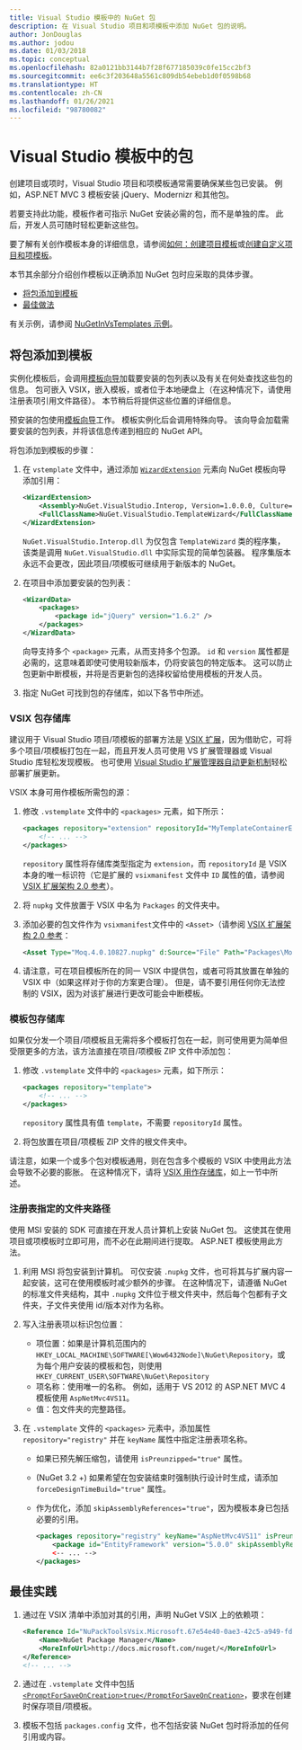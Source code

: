 ```yaml
---
title: Visual Studio 模板中的 NuGet 包
description: 在 Visual Studio 项目和项模板中添加 NuGet 包的说明。
author: JonDouglas
ms.author: jodou
ms.date: 01/03/2018
ms.topic: conceptual
ms.openlocfilehash: 82a0121bb3144b7f28f677185039c0fe15cc2bf3
ms.sourcegitcommit: ee6c3f203648a5561c809db54ebeb1d0f0598b68
ms.translationtype: HT
ms.contentlocale: zh-CN
ms.lasthandoff: 01/26/2021
ms.locfileid: "98780082"
---
```

# <a name="packages-in-visual-studio-templates"></a>Visual Studio 模板中的包

创建项目或项时，Visual Studio 项目和项模板通常需要确保某些包已安装。 例如，ASP.NET MVC 3 模板安装 jQuery、Modernizr 和其他包。

若要支持此功能，模板作者可指示 NuGet 安装必需的包，而不是单独的库。 此后，开发人员可随时轻松更新这些包。

要了解有关创作模板本身的详细信息，请参阅[如何：创建项目模板](/visualstudio/ide/how-to-create-project-templates)或[创建自定义项目和项模板](/visualstudio/extensibility/creating-custom-project-and-item-templates)。

本节其余部分介绍创作模板以正确添加 NuGet 包时应采取的具体步骤。

- [将包添加到模板](#adding-packages-to-a-template)
- [最佳做法](#best-practices)

有关示例，请参阅 [NuGetInVsTemplates 示例](https://bitbucket.org/marcind/nugetinvstemplates)。

## <a name="adding-packages-to-a-template"></a>将包添加到模板

实例化模板后，会调用[模板向导](/visualstudio/extensibility/how-to-use-wizards-with-project-templates)加载要安装的包列表以及有关在何处查找这些包的信息。 包可嵌入 VSIX，嵌入模板，或者位于本地硬盘上（在这种情况下，请使用注册表项引用文件路径）。 本节稍后将提供这些位置的详细信息。

预安装的包使用[模板向导](/visualstudio/extensibility/how-to-use-wizards-with-project-templates)工作。 模板实例化后会调用特殊向导。 该向导会加载需要安装的包列表，并将该信息传递到相应的 NuGet API。

将包添加到模板的步骤：

1. 在 `vstemplate` 文件中，通过添加 [`WizardExtension`](/visualstudio/extensibility/wizardextension-element-visual-studio-templates) 元素向 NuGet 模板向导添加引用：

    ```xml
    <WizardExtension>
        <Assembly>NuGet.VisualStudio.Interop, Version=1.0.0.0, Culture=neutral, PublicKeyToken=b03f5f7f11d50a3a</Assembly>
        <FullClassName>NuGet.VisualStudio.TemplateWizard</FullClassName>
    </WizardExtension>
    ```

    `NuGet.VisualStudio.Interop.dll` 为仅包含 `TemplateWizard` 类的程序集，该类是调用 `NuGet.VisualStudio.dll` 中实际实现的简单包装器。 程序集版本永远不会更改，因此项目/项模板可继续用于新版本的 NuGet。

1. 在项目中添加要安装的包列表：

    ```xml
    <WizardData>
        <packages>
            <package id="jQuery" version="1.6.2" />
        </packages>
    </WizardData>
    ```

    向导支持多个 `<package>` 元素，从而支持多个包源。 `id` 和 `version` 属性都是必需的，这意味着即使可使用较新版本，仍将安装包的特定版本。 这可以防止包更新中断模板，并将是否更新包的选择权留给使用模板的开发人员。

1. 指定 NuGet 可找到包的存储库，如以下各节中所述。

### <a name="vsix-package-repository"></a>VSIX 包存储库

建议用于 Visual Studio 项目/项模板的部署方法是 [VSIX 扩展](/visualstudio/extensibility/shipping-visual-studio-extensions)，因为借助它，可将多个项目/项模板打包在一起，而且开发人员可使用 VS 扩展管理器或 Visual Studio 库轻松发现模板。 也可使用 [Visual Studio 扩展管理器自动更新机制](/visualstudio/extensibility/how-to-update-a-visual-studio-extension)轻松部署扩展更新。

VSIX 本身可用作模板所需包的源：

1. 修改 `.vstemplate` 文件中的 `<packages>` 元素，如下所示：

    ```xml
    <packages repository="extension" repositoryId="MyTemplateContainerExtensionId">
        <!-- ... -->
    </packages>
    ```

    `repository` 属性将存储库类型指定为 `extension`，而 `repositoryId` 是 VSIX 本身的唯一标识符（它是扩展的 `vsixmanifest` 文件中 `ID` 属性的值，请参阅 [VSIX 扩展架构 2.0 参考](/visualstudio/extensibility/vsix-extension-schema-2-0-reference)）。

1. 将 `nupkg` 文件放置于 VSIX 中名为 `Packages` 的文件夹中。

1. 添加必要的包文件作为 `vsixmanifest`文件中的 `<Asset>`（请参阅 [VSIX 扩展架构 2.0 参考](/visualstudio/extensibility/vsix-extension-schema-2-0-reference)：

    ```xml
    <Asset Type="Moq.4.0.10827.nupkg" d:Source="File" Path="Packages\Moq.4.0.10827.nupkg" d:VsixSubPath="Packages" />
    ```

1. 请注意，可在项目模板所在的同一 VSIX 中提供包，或者可将其放置在单独的 VSIX 中（如果这样对于你的方案更合理）。 但是，请不要引用任何你无法控制的 VSIX，因为对该扩展进行更改可能会中断模板。

### <a name="template-package-repository"></a>模板包存储库

如果仅分发一个项目/项模板且无需将多个模板打包在一起，则可使用更为简单但受限更多的方法，该方法直接在项目/项模板 ZIP 文件中添加包：

1. 修改 `.vstemplate` 文件中的 `<packages>` 元素，如下所示：

    ```xml
    <packages repository="template">
        <!-- ... -->
    </packages>
    ```

    `repository` 属性具有值 `template`，不需要 `repositoryId` 属性。

1. 将包放置在项目/项模板 ZIP 文件的根文件夹中。

请注意，如果一个或多个包对模板通用，则在包含多个模板的 VSIX 中使用此方法会导致不必要的膨胀。 在这种情况下，请将 [VSIX 用作存储库](#vsix-package-repository)，如上一节中所述。

### <a name="registry-specified-folder-path"></a>注册表指定的文件夹路径

使用 MSI 安装的 SDK 可直接在开发人员计算机上安装 NuGet 包。 这使其在使用项目或项模板时立即可用，而不必在此期间进行提取。 ASP.NET 模板使用此方法。

1. 利用 MSI 将包安装到计算机。 可仅安装 `.nupkg` 文件，也可将其与扩展内容一起安装，这可在使用模板时减少额外的步骤。 在这种情况下，请遵循 NuGet 的标准文件夹结构，其中 `.nupkg` 文件位于根文件夹中，然后每个包都有子文件夹，子文件夹使用 id/版本对作为名称。

1. 写入注册表项以标识包位置：

    - 项位置：如果是计算机范围内的 `HKEY_LOCAL_MACHINE\SOFTWARE[\Wow6432Node]\NuGet\Repository`，或为每个用户安装的模板和包，则使用 `HKEY_CURRENT_USER\SOFTWARE\NuGet\Repository`
    - 项名称：使用唯一的名称。 例如，适用于 VS 2012 的 ASP.NET MVC 4 模板使用 `AspNetMvc4VS11`。
    - 值：包文件夹的完整路径。

1. 在 `.vstemplate` 文件的 `<packages>` 元素中，添加属性 `repository="registry"` 并在 `keyName` 属性中指定注册表项名称。

    - 如果已预先解压缩包，请使用 `isPreunzipped="true"` 属性。
    - (NuGet 3.2 +) 如果希望在包安装结束时强制执行设计时生成，请添加 `forceDesignTimeBuild="true"` 属性。
    - 作为优化，添加 `skipAssemblyReferences="true"`，因为模板本身已包括必要的引用。

        ```xml
        <packages repository="registry" keyName="AspNetMvc4VS11" isPreunzipped="true">
            <package id="EntityFramework" version="5.0.0" skipAssemblyReferences="true" />
            <-- ... -->
        </packages>
        ```

## <a name="best-practices"></a>最佳实践

1. 通过在 VSIX 清单中添加对其的引用，声明 NuGet VSIX 上的依赖项：

    ```xml
    <Reference Id="NuPackToolsVsix.Microsoft.67e54e40-0ae3-42c5-a949-fddf5739e7a5" MinVersion="1.7.30402.9028">
        <Name>NuGet Package Manager</Name>
        <MoreInfoUrl>http://docs.microsoft.com/nuget/</MoreInfoUrl>
    </Reference>
    <!-- ... -->
    ```

1. 通过在 `.vstemplate` 文件中包括 [`<PromptForSaveOnCreation>true</PromptForSaveOnCreation>`](/visualstudio/extensibility/promptforsaveoncreation-element-visual-studio-templates)，要求在创建时保存项目/项模板。

1. 模板不包括 `packages.config` 文件，也不包括安装 NuGet 包时将添加的任何引用或内容。
